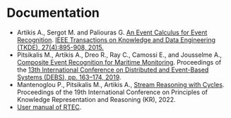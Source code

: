 # Documentation

- Artikis A., Sergot M. and Paliouras G. [An Event Calculus for Event Recognition](http://cer.iit.demokritos.gr/publications/papers/2015/artikis-TKDE14.pdf). [IEEE Transactions on Knowledge and Data Engineering (TKDE), 27(4):895-908, 2015.](https://dblp.uni-trier.de/rec/bibtex/journals/tkde/ArtikisSP15)
- Pitsikalis M., Artikis A., Dreo R., Ray C., Camossi E., and Jousselme A., [Composite Event Recognition for Maritime Monitoring](http://cer.iit.demokritos.gr/publications/papers/2019/pitsikalis-CERMM.pdf). Proceedings of the [13th International Conference on Distributed and Event-Based Systems (DEBS), pp. 163–174, 2019](https://dblp.uni-trier.de/rec/bibtex/conf/debs/PitsikalisADRCJ19).
- Mantenoglou P., Pitsikalis M., Artikis A., [Stream Reasoning with Cycles](http://cer.iit.demokritos.gr/publications/papers/2022/KR2022.pdf). Proceedings of the 19th International Conference on Principles of Knowledge Representation and Reasoning (KR), 2022.
- [User manual of RTEC](https://github.com/aartikis/RTEC/blob/RTECv2/RTEC_manual.pdf).
